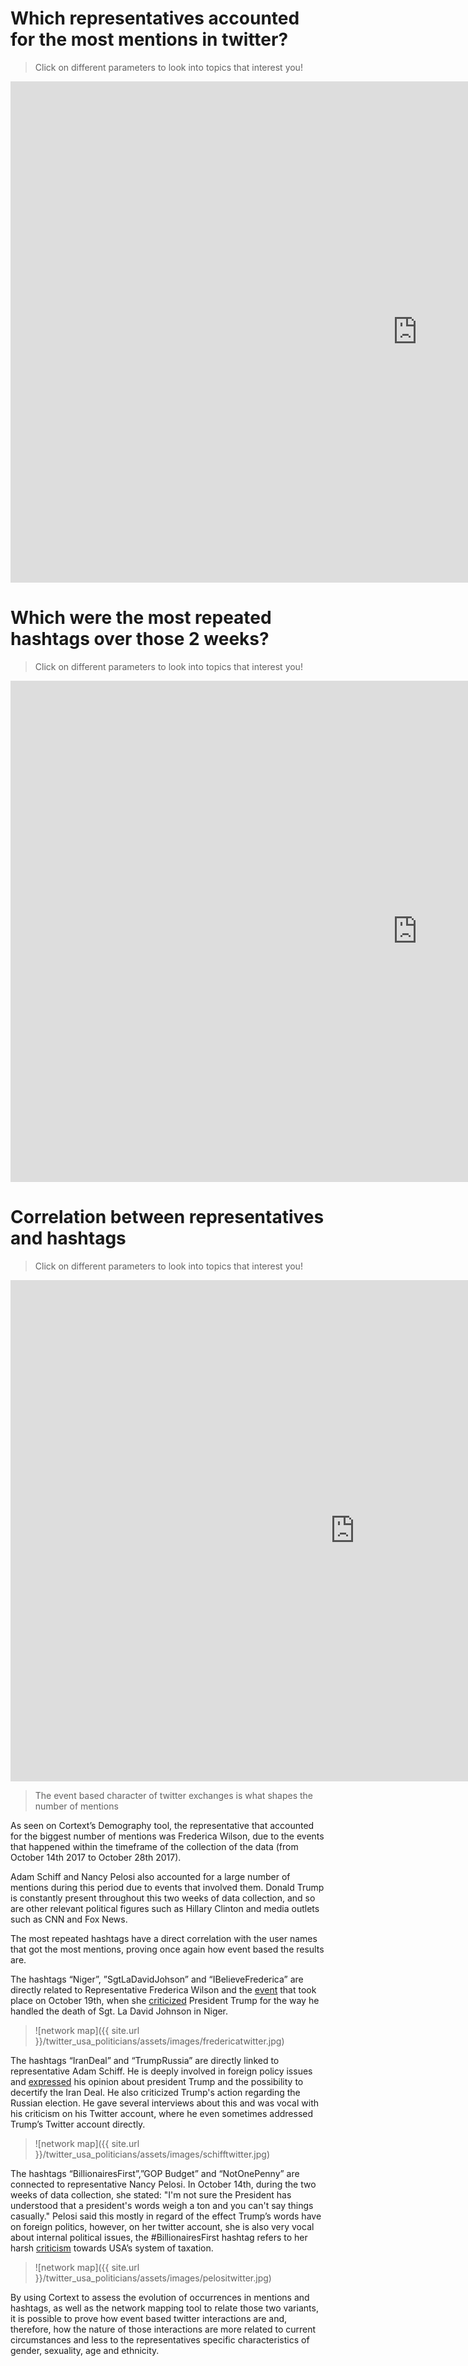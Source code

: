 

# Which representatives accounted for the most mentions in twitter?
> Click on different parameters to look into topics that interest you!  
<iframe src="https://documents.cortext.net/0cf2/0cf23b70382c05b07e2e3e14e1bd2b3b/48510/temporal%20evolution/basic_statistics_entities_user_mentions_20ISIpubdate.html" frameborder="0" style="overflow:hidden;border:1px solid #DDDDDD;" width="1300" height="800" allowfullscreen></iframe> 


# Which were the most repeated hashtags over those 2 weeks?
> Click on different parameters to look into topics that interest you!  

<iframe src="https://documents.cortext.net/a112/a11239f5a529652d164d5d81f64e049d/48229/temporal%20evolution/basic_statistics_entities_hashtags_20ISIpubdate.html" frameborder="0" style="overflow:hidden;border:1px solid #DDDDDD;" width="1300" height="800" allowfullscreen></iframe>
 

# Correlation between representatives and hashtags
> Click on different parameters to look into topics that interest you!  

<iframe src="https://documents.cortext.net/lib/mapexplorer/explorerjs.html?file=https://assets.cortext.net/docs/e4737e695df6b02c83cc90d96f9603dd" frameborder="0" style="overflow:hidden;border:1px solid #DDDDDD;" width="1100" height="800" allowfullscreen></iframe>

> The event based character of twitter exchanges is what shapes the number of mentions 

As seen on Cortext’s Demography tool, the representative that accounted for the biggest number of mentions was Frederica Wilson, due to the events that happened within the timeframe of the collection of the data (from October 14th 2017 to October 28th 2017). 

Adam Schiff and Nancy Pelosi also accounted for a large number of mentions during this period due to events that involved them. Donald Trump is constantly present throughout this two weeks of data collection, and so are other relevant political figures such as Hillary Clinton and media outlets such as CNN and Fox News. 

The most repeated hashtags have a direct correlation with the user names that got the most mentions, proving once again how event based the results are. 

The hashtags “Niger”, ”SgtLaDavidJohson” and “IBelieveFrederica” are directly related to Representative Frederica Wilson and  the [event](https://www.thedailybeast.com/frederica-wilson-vs-trump-and-now-john-kelly-easygo-with-wilson) that took place on October 19th, when she [criticized](http://time.com/4993045/myeshia-johnson-donald-trump-frederica-wilson/) President Trump for the way he handled the death of Sgt. La David Johnson in Niger.

> ![network map]({{ site.url }}/twitter_usa_politicians/assets/images/fredericatwitter.jpg)

The hashtags “IranDeal” and “TrumpRussia” are directly linked to representative Adam Schiff. He is deeply involved in foreign policy issues and [expressed](https://schiff.house.gov/news/press-releases/intel-committee-ranking-member-schiff-statement-on-president-trumps-decision-to-decertify-iran-dealhttps://www.nytimes.com/2017/10/22/us/politics/russia-investigation-congress-intelligence-committees-gowdy.html) his opinion about president Trump and the possibility to decertify the Iran Deal. He also criticized Trump's action regarding the Russian election. He gave several interviews about this and was vocal with his criticism on his Twitter account, where he even sometimes addressed Trump’s Twitter account directly.

> ![network map]({{ site.url }}/twitter_usa_politicians/assets/images/schifftwitter.jpg)

The hashtags “BillionairesFirst”,”GOP Budget” and “NotOnePenny” are connected to representative Nancy Pelosi. In October 14th, during the two weeks of data collection, she stated: "I'm not sure the President has understood that a president's words weigh a ton and you can't say things casually." Pelosi said this mostly in regard of the effect Trump’s words have on foreign politics, however, on her twitter account, she is also very vocal about internal political issues, the #BillionairesFirst hashtag refers to her harsh [criticism](http://www.foxbusiness.com/politics/2017/10/26/trumps-plan-to-eliminate-salt-will-shave-10-off-value-your-home-pelosi.html) towards USA’s system of taxation. 

> ![network map]({{ site.url }}/twitter_usa_politicians/assets/images/pelositwitter.jpg)

By using Cortext to assess the evolution of occurrences in mentions and hashtags, as well as the network mapping tool to relate  those two variants, it is possible to prove how event based twitter interactions are and, therefore, how the nature of those interactions are more related to current circumstances and less to the representatives specific characteristics of gender, sexuality, age and ethnicity. 


